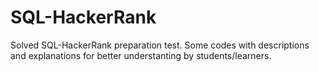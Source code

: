# SQL-HackerRank
Solved SQL-HackerRank preparation test. Some codes with descriptions and explanations for better understanting by students/learners.
